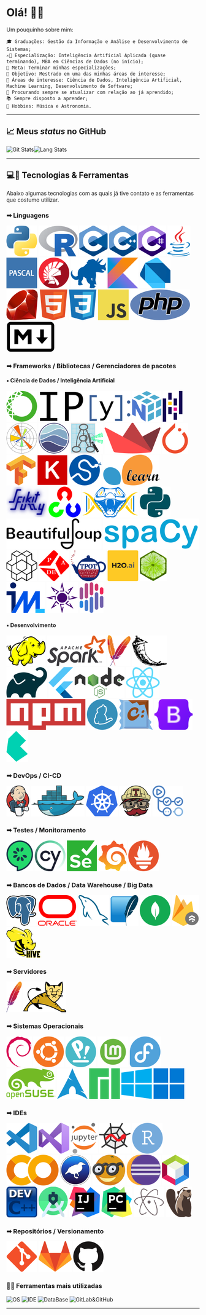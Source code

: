 # Olá! &#x1F44B;&#x1F604;

Um pouquinho sobre mim:

    🎓 Graduações: Gestão da Informação e Análise e Desenvolvimento de Sistemas;
    ✍🏻 Especialização: Inteligência Artificial Aplicada (quase terminando), MBA em Ciências de Dados (no início);
    🔬 Meta: Terminar minhas especializações;
    🔭 Objetivo: Mestrado em uma das minhas áreas de interesse;
    🤖 Áreas de interesse: Ciência de Dados, Inteligência Artificial, Machine Learning, Desenvolvimento de Software;
    📑 Procurando sempre se atualizar com relação ao já aprendido;
    📚 Sempre disposto a aprender;
    🎼 Hobbies: Música e Astronomia.

---

## &#x1F4C8; Meus *status* no GitHub

![Git Stats](https://github-readme-stats.vercel.app/api?username=luishpaiva&show_icones=true&include_all_commits=true&count_private=true)![Lang Stats](https://github-readme-stats.vercel.app/api/top-langs/?username=luishpaiva&layout=compact&langs_count=16&hide=jupyter%20notebook)

---

## &#x1F4BB;&#x1F527; Tecnologias & Ferramentas

Abaixo algumas tecnologias com as quais já tive contato e as ferramentas que costumo utilizar.

### &#x27A1; Linguagens

![Python](./icones/python.svg) ![R](./icones/r.svg) ![C](./icones/c.svg) ![C++](./icones/cplusplus.svg) ![C#](./icones/csharp.svg) ![Java](./icones/java.svg) ![Pascal](./icones/pascal.svg) ![Delphi](./icones/delphi.svg) ![COBOL](./icones/cobol.svg) ![Kotlin](./icones/kotlin.svg) ![Dart](./icones/dart.svg) ![Ruby](./icones/ruby.svg) ![HTML5](./icones/html.svg) ![CSS3](./icones/css3.svg) ![JavaScript/ECMAScript](./icones/javascript.svg) ![PHP](./icones/php.svg) ![Markdown](./icones/markdown.svg)

### &#x27A1; Frameworks / Bibliotecas / Gerenciadores de pacotes

#### &#x25AA; Ciência de Dados / Inteligência Artificial

![Anaconda](./icones/anaconda.svg) ![IPython](./icones/ipython.svg) ![NumPy](./icones/numpy.svg) ![Pandas](./icones/pandas.svg) ![Matplotlib](./icones/matplotlib.svg) ![Seaborn](./icones/seaborn.svg) ![Graphviz](./icones/graphviz.svg) ![Streamlit](./icones/streamlit.svg) ![PyTorch](./icones/pytorch.svg) ![Tensorflow](./icones/tensorflow.svg) ![Keras](./icones/keras.svg) ![SciPy](./icones/scipy.svg) ![Scikit Learn](./icones/scikitlearn.svg) ![Scikit Fuzzy](./icones/scikitfuzzy.svg) ![OpenCV](./icones/opencv.svg) ![PyGAD](./icones/pygad.svg) ![Natural Language Toolkit - NLTK](./icones/nltk.svg) ![Beaultiful Soup](./icones/bs4.svg) ![Spacy](./icones/spacy.svg) ![Gym](./icones/gym.svg) ![PADE](./icones/pade.svg) ![TPOT](./icones/tpot.svg) ![H2O](./icones/h2o.svg) ![Local Interpretable Model-Agnostic Explanations - LIME](./icones/lime.svg) ![InterpretML](./icones/interpretml.svg) ![Eli5](./icones/eli5.svg) ![Shap](./icones/shap.svg)

#### &#x25AA; Desenvolvimento

![Apache Hadoop](./icones/hadoop.svg) ![Apache Spark](./icones/spark.svg) ![Apache Maven](./icones/maven.svg) ![Flask](./icones/flask.svg) ![Gradle](./icones/gradle.svg) ![Flutter](./icones/flutter.svg) ![Node.js](./icones/nodejs.svg) ![React](./icones/react.svg) ![npm](./icones/npm.svg) ![yarn](./icones/yarn.svg) ![Chocolatey](./icones/chocolatey.svg) ![Bootstrap](./icones/bootstrap.svg) ![Bulma](./icones/bulma.svg)

### &#x27A1; DevOps / CI-CD

![Jenkins](./icones/jenkins.svg) ![Docker](./icones/docker.svg) ![Kubernetes - K8S =)](./icones/kubernetes.svg) ![Travis CI](./icones/travisci.svg) ![GitHub Actions](./icones/githubactions.svg)

### &#x27A1; Testes / Monitoramento

![Cucumber](./icones/cucumber.svg) ![Cypress App](./icones/cypress.svg) ![Selenium](./icones/selenium.svg) ![Grafana](./icones/grafana.svg) ![Prometheus](./icones/prometheus.svg)

### &#x27A1; Bancos de Dados / Data Warehouse / Big Data

![PostGreSQL](./icones/postgresql.svg) ![Oracle Database](./icones/oracle.svg) ![MySQL](./icones/mysql.svg) ![SQLite](./icones/sqlite.svg) ![MongoDB](./icones/mongodb.svg) ![Firestore](./icones/firestore.svg) ![Apache Hive](./icones/hive.svg)

### &#x27A1; Servidores

![Apache](./icones/apache.svg) ![Tomcat](./icones/tomcat.svg)

### &#x27A1; Sistemas Operacionais

![Debian](./icones/debian.svg) ![Ubuntu](./icones/ubuntu.svg) ![Pop!_OS](./icones/pop_os.svg) ![Linux Mint](./icones/mint.svg) ![Fedora](./icones/fedora.svg) ![OpenSUSE](./icones/opensuse.svg) ![Arch Linux](./icones/arch.svg) ![Manjaro](./icones/manjaro.svg) ![Microsoft Windows 10](./icones/windows10.svg) ![Microsoft Windows 11](./icones/windows11.svg)

### &#x27A1; IDEs

![Visual Studio Code](./icones/vscode.svg) ![Visual Studio](./icones/visualstudio.svg) ![Jupyter Lab/Notebook](./icones/jupyter.svg) ![Spyder](./icones/spyder.svg) ![RStudio](./icones/rstudio.svg) ![Google Colab](./icones/googlecolab.svg) ![Weka 3](./icones/weka.svg) ![Orange Data Mining](./icones/orange.svg) ![Eclipse](./icones/eclipse.svg) ![Apache NetBeans](./icones/netbeans.svg) ![Dev C++](./icones/devcplusplus.svg) ![Android Studio](./icones/androidstudio.svg) ![IntelliJ IDEA](./icones/intellij.svg) ![PyCharm](./icones/pycharm.svg) ![Atom](./icones/atom.svg) ![DBeaver](./icones/dbeaver.svg)

### &#x27A1; Repositórios / Versionamento

![Git](./icones/git.svg) ![GitLab](./icones/gitlab.svg) ![GitHub](./icones/github.svg)

### &#x1F468;&#x200D;&#x1F4BB; Ferramentas mais utilizadas

![OS](https://img.shields.io/badge/OS-Arch&Windows-informational?style=flat&logo=arch&windows%logoColor=white&color=blue) ![IDE](https://img.shields.io/badge/IDE-Visual_Studio_Code-informational?style=flat&logo=visualstudiocode&logoColor=white&color=blue) ![DataBase](https://img.shields.io/badge/DataBase-PostgreSQL-informational?style=flat&logo=postgresql&logoColor=white&color=blue) ![GitLab&GitHub](https://img.shields.io/badge/Version_Control-GitLab&GitHub-informational?style=flat&logo=git&logoColor=white&color=blue)

---

